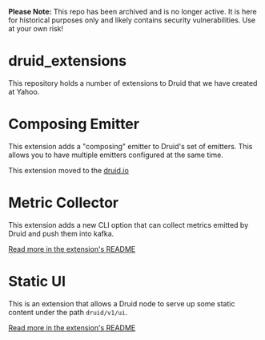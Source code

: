 **Please Note:** This repo has been archived and is no longer active. It is here for historical purposes only and likely contains security vulnerabilities. Use at your own risk!

druid_extensions
=============

This repository holds a number of extensions to Druid that we have created at Yahoo.  


Composing Emitter
==============

This extension adds a "composing" emitter to Druid's set of emitters.  This allows you to have multiple emitters
configured at the same time.

This extension moved to the [druid.io](https://github.com/druid-io/druid/)

Metric Collector
===============

This extension adds a new CLI option that can collect metrics emitted by Druid and push them into kafka.

[Read more in the extension's README](./metric_collector/README.md)

Static UI
===============

This is an extension that allows a Druid node to serve up some static content under the path `druid/v1/ui`.

[Read more in the extension's README](./static_ui/README.md)

